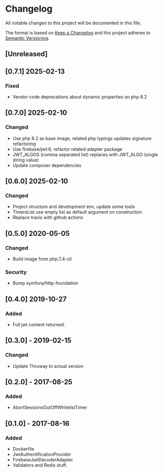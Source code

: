 # Changelog
All notable changes to this project will be documented in this file.

The format is based on [Keep a Changelog](http://keepachangelog.com/en/1.0.0/)
and this project adheres to [Semantic Versioning](http://semver.org/spec/v2.0.0.html).

## [Unreleased] 

## [0.7.1] 2025-02-13

### Fixed
- Vendor code deprecations about dynamic properties on php 8.2

## [0.7.0] 2025-02-10

### Changed
- Use php 8.2 as base image, related php typings updates signature refactoring 
- Use firebase/jwt:6, refactor related adapter package
- JWT_ALGOS (comma separated list) replaces with JWT_ALGO (single string value)
- Update composer dependencies

## [0.6.0] 2025-02-10

### Changed
- Project structure and development env, update some tools
- TimersList use empty list as default argument on construction
- Replace travis with github actions

## [0.5.0] 2020-05-05
### Changed
- Build image from php:7.4-cli

### Security
- Bump symfony/http-foundation

## [0.4.0] 2019-10-27
### Added
- Full jwt content returned. 

## [0.3.0] - 2019-02-15
### Changed
- Update Thruway to actual version

## [0.2.0] - 2017-08-25
### Added
- AbortSessionsOutOffWhitelistTimer

## [0.1.0] - 2017-08-16
### Added
- Dockerfile 
- JwtAuthentificationProvider
- FirebaseJwtDecoderAdapter
- Validators and Redis stuff. 
